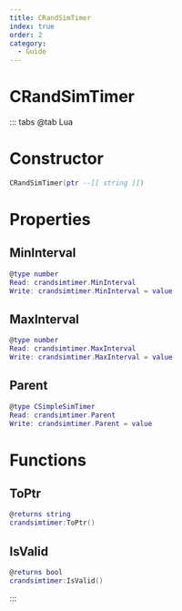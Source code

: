 ```yaml
---
title: CRandSimTimer
index: true
order: 2
category:
  - Guide
---
```


# CRandSimTimer

::: tabs
@tab Lua
# Constructor
```lua
CRandSimTimer(ptr --[[ string ]])
```
# Properties
## MinInterval 
```lua
@type number
Read: crandsimtimer.MinInterval
Write: crandsimtimer.MinInterval = value
```
## MaxInterval 
```lua
@type number
Read: crandsimtimer.MaxInterval
Write: crandsimtimer.MaxInterval = value
```
## Parent 
```lua
@type CSimpleSimTimer
Read: crandsimtimer.Parent
Write: crandsimtimer.Parent = value
```
# Functions
## ToPtr
```lua
@returns string
crandsimtimer:ToPtr()
```
## IsValid
```lua
@returns bool
crandsimtimer:IsValid()
```

:::